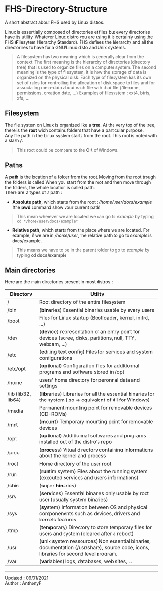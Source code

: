 # FHS-Directory-Structure

A short abstract about FHS used by Linux distros.

Linux is essentially composed of directories et files but every directories have its utility. Whatever Linux distro you are using it is certainly using the FHS (**F**ilesytem **H**ierarchy **S**tandard). FHS defines the hierarchy and all the directorires to have for a GNU/Linux disto and Unix systems.

>A filesystem has two meaning which is generally clear from the context.
>The first meaning is the hierarchy of directories (directory tree) that is used to organize files on a computer system.
>The second meaning is the type of filesystem, it is how the storage of data is organized on the physical disk. Each type of filesystem has its own set of rules for controlling the allocation of disk space to files and for associating meta-data about each file with that file (filename, permissions, creation date, ...)
>Examples of filesystem : ext4, btrfs, xfs, ...

## Filesystem

The file system on Linux is organized like a **tree**. At the very top of the tree, there is the **root** wich contains folders that have a particular purpose.  
Any file path in the Linux system starts from the root. This root is noted with a slash **/**.

>This root could be compare to the **C:\\** of Windows.

## Paths

A **path** is the location of a folder from the root.
Moving from the root trough the folders is called When you start from the root and then move through the folders, the whole location is called path.  
There are 2 types of a path :

- **Absolute path**, which starts from the root : */home/user/docs/example* (the **pwd** command show your current path)

> This mean wherever we are located we can go to *example* by typing `cd */home/user/docs/example*`

- **Relative path**, which starts from the place where we are located. For example, if we are in */home/user*, the relative path to go to *example* is docs/example.

> This means we have to be in the parent folder to go to *example* by typing **cd docs/example**

## Main directories

Here are the main directories present in most distros :

| Directory           | Utility                                                                                                                                          |
| ------------------- | ------------------------------------------------------------------------------------------------------------------------------------------------ |
| /                   | Root directory of the entire filesystem                                                                                                          |
| /bin                | (**bin**aries) Essential binaries usable by every users                                                                                          |
| /boot               | Files for Linux startup (Bootloader, kernel, initrd, ...)                                                                                        |
| /dev                | (**dev**ice) representation of an entry point for devices (scree, disks, partitions, null, TTY, webcam, ...)                                     |
| /etc                | (**e**diting **t**ext **c**onfig) Files for services and system configurations                                                                   |
| /etc/opt            | (**opt**ional) Configuration files for additionnal programs and software stored in /opt                                                          |
| /home               | users' home directory for peronnal data and settings                                                                                             |
| /lib (lib32, lib64) | (**lib**raries) Libraries for all the essential binaries for the system (.so => equivalent of dll for Windows)                                   |
| /media              | Permanent mounting point for removable devices (CD-ROMs)                                                                                         |
| /mnt                | (**m**ou**nt**) Temporary mounting point for removable devices                                                                                   |
| /opt                | (**opt**ional) Additionnal softwares and programs installed out of the distro's repo                                                             |
| /proc               | (**proc**ess) Vitual directory containing informations about the kernel and process                                                              |
| /root               | Home directory of the user root                                                                                                                  |
| /run                | (**run**tim system) Files about the running system  (executed services and users informations)                                                   |
| /sbin               | (**s**uper **bin**aries)                                                                                                                         |
| /srv                | (**s**e**rv**ices) Essential binaries only usable by root user (usually system binaries)                                                         |
| /sys                | (**sys**tem) Information between OS and physical componenents such as devices, drivers and kernels features                                      |
| /tmp                | (**t**e**mp**orary) Directory to store temporary files for users and system (cleared after a reboot)                                             |
| /usr                | (**u**nix **s**ystem **r**essources) Non essential binaries, documentation (/usr/share), source code, icons, libraries for second level program. |
| /var                | (**var**iables) logs, databases, web sites, ...                                                                                                  |

___
Updated : 09/01/2021  
Author : AnthonyF
